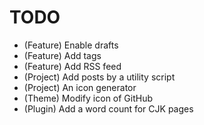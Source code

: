 # TODO

* (Feature) Enable drafts
* (Feature) Add tags
* (Feature) Add RSS feed
* (Project) Add posts by a utility script
* (Project) An icon generator
* (Theme) Modify icon of GitHub
* (Plugin) Add a word count for CJK pages
